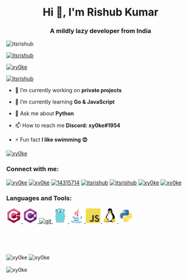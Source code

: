 <h1 align="center">Hi 👋, I'm Rishub Kumar</h1>
<h3 align="center">A mildly lazy developer from India</h3>

<p align="left"> <img src="https://komarev.com/ghpvc/?username=xy0ke&label=Profile%20views&color=0e75b6&style=flat" alt="itsrishub" /> </p>

<p align="left"> <a href="https://github.com/ryo-ma/github-profile-trophy"><img src="https://github-profile-trophy.vercel.app/?username=itsrishub&theme=radical" alt="itsrishub" /></a> </p>

<p align="left"> <a href="https://twitter.com/itsrishub" target="blank"><img src="https://img.shields.io/twitter/follow/itsrishub?logo=twitter&style=for-the-badge" alt="xy0ke" /></a> </p>

<p align="left"> <a href="https://rishub.cc" target="blank"><img src="https://img.shields.io/website?label=rishub.cc&style=for-the-badge&url=https%3A%2F%2Frishub.cc" alt="itsrishub" /></a> </p>


- 🔭 I’m currently working on **private projects**

- 🌱 I’m currently learning **Go & JavaScript**

- 💬 Ask me about **Python**

- 📫 How to reach me **Discord: xy0ke#1954**

- ⚡ Fun fact **I like swimming 😍**


<p align="left"> <a href="https://open.spotify.com/user/1145054842" target="blank"><img src="https://spotify-snowy.vercel.app/api/spotify" alt="xy0ke" /></a> </p>



<h3 align="left">Connect with me:</h3>
<p align="left">
<a href="https://dev.to/xy0ke" target="blank"><img align="center" src="https://cdn.jsdelivr.net/npm/simple-icons@3.0.1/icons/dev-dot-to.svg" alt="xy0ke" height="30" width="40" /></a>
<a href="https://twitter.com/itsrishub" target="blank"><img align="center" src="https://raw.githubusercontent.com/rahuldkjain/github-profile-readme-generator/master/src/images/icons/Social/twitter.svg" alt="xy0ke" height="30" width="40" /></a>
<a href="https://stackoverflow.com/users/14315714" target="blank"><img align="center" src="https://raw.githubusercontent.com/rahuldkjain/github-profile-readme-generator/master/src/images/icons/Social/stack-overflow.svg" alt="14315714" height="30" width="40" /></a>
<a href="https://instagram.com/itsrishub" target="blank"><img align="center" src="https://raw.githubusercontent.com/rahuldkjain/github-profile-readme-generator/master/src/images/icons/Social/instagram.svg" alt="itsrishub" height="30" width="40" /></a>
<a href="https://rishub.medium.com/" target="blank"><img align="center" src="https://raw.githubusercontent.com/rahuldkjain/github-profile-readme-generator/master/src/images/icons/Social/medium.svg" alt="itsrishub" height="30" width="40" /></a>
<a href="https://www.codechef.com/users/xy0ke" target="blank"><img align="center" src="https://cdn.jsdelivr.net/npm/simple-icons@3.1.0/icons/codechef.svg" alt="xy0ke" height="30" width="40" /></a>
<a href="https://www.leetcode.com/xy0ke" target="blank"><img align="center" src="https://raw.githubusercontent.com/rahuldkjain/github-profile-readme-generator/master/src/images/icons/Social/leet-code.svg" alt="xy0ke" height="30" width="40" /></a>
</p>

<h3 align="left">Languages and Tools:</h3>
<p align="left"> <a href="https://www.w3schools.com/cpp/" target="_blank"> <img src="https://raw.githubusercontent.com/devicons/devicon/master/icons/cplusplus/cplusplus-original.svg" alt="cplusplus" width="40" height="40"/> </a> <a href="https://www.w3schools.com/cs/" target="_blank"> <img src="https://raw.githubusercontent.com/devicons/devicon/master/icons/csharp/csharp-original.svg" alt="csharp" width="40" height="40"/> </a>  <a href="https://git-scm.com/" target="_blank"> <img src="https://www.vectorlogo.zone/logos/git-scm/git-scm-icon.svg" alt="git" width="40" height="40"/> </a> <a href="https://golang.org" target="_blank"> <img src="https://raw.githubusercontent.com/devicons/devicon/master/icons/go/go-original.svg" alt="go" width="40" height="40"/> </a> <a href="https://www.java.com" target="_blank"> <img src="https://raw.githubusercontent.com/devicons/devicon/master/icons/java/java-original.svg" alt="java" width="40" height="40"/> </a> <a href="https://developer.mozilla.org/en-US/docs/Web/JavaScript" target="_blank"> <img src="https://raw.githubusercontent.com/devicons/devicon/master/icons/javascript/javascript-original.svg" alt="javascript" width="40" height="40"/> </a> <a href="https://www.linux.org/" target="_blank"> <img src="https://raw.githubusercontent.com/devicons/devicon/master/icons/linux/linux-original.svg" alt="linux" width="40" height="40"/> </a>  <a href="https://www.python.org" target="_blank"> <img src="https://raw.githubusercontent.com/devicons/devicon/master/icons/python/python-original.svg" alt="python" width="40" height="40"/> </a> </p>

<br>
<br>
<br>

<p><img align="center" src="https://github-readme-stats.vercel.app/api?username=xy0ke&show_icons=true&locale=en&theme=radical" alt="xy0ke" />

<img align="center" src="https://github-readme-streak-stats.herokuapp.com/?user=xy0ke&theme=radical" alt="xy0ke" />

<img align="center" src="https://github-readme-stats.vercel.app/api/top-langs?username=xy0ke&show_icons=true&locale=en&layout=compact&theme=radical" alt="xy0ke" /></p>
